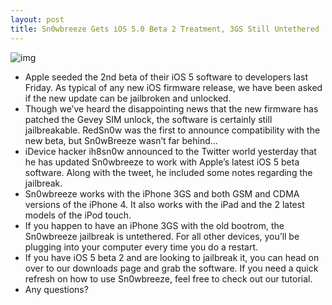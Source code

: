 ```yaml
---
layout: post
title: Sn0wbreeze Gets iOS 5.0 Beta 2 Treatment, 3GS Still Untethered
---
```

![img](http://media.idownloadblog.com/wp-content/uploads/2011/06/Screen-shot-2011-06-26-at-11.56.51-AM.png)
* Apple seeded the 2nd beta of their iOS 5 software to developers last Friday. As typical of any new iOS firmware release, we have been asked if the new update can be jailbroken and unlocked.
* Though we’ve heard the disappointing news that the new firmware has patched the Gevey SIM unlock, the software is certainly still jailbreakable. RedSn0w was the first to announce compatibility with the new beta, but Sn0wBreeze wasn’t far behind…
* iDevice hacker ih8sn0w announced to the Twitter world yesterday that he has updated Sn0wbreeze to work with Apple’s latest iOS 5 beta software. Along with the tweet, he included some notes regarding the jailbreak.
* Sn0wbreeze works with the iPhone 3GS and both GSM and CDMA versions of the iPhone 4. It also works with the iPad and the 2 latest models of the iPod touch.
* If you happen to have an iPhone 3GS with the old bootrom, the Sn0wbreeze jailbreak is untethered. For all other devices, you’ll be plugging into your computer every time you do a restart.
* If you have iOS 5 beta 2 and are looking to jailbreak it, you can head on over to our downloads page and grab the software. If you need a quick refresh on how to use Sn0wbreeze, feel free to check out our tutorial.
* Any questions?

